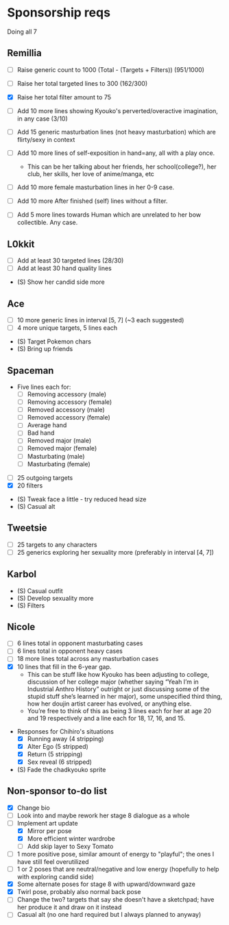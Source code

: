 # Sponsorship reqs

Doing all 7

## Remillia

- [ ] Raise generic count to 1000 (Total - (Targets + Filters)) (951/1000)
- [ ] Raise her total targeted lines to 300 (162/300)
- [X] Raise her total filter amount to 75

- [ ] Add 10 more lines showing Kyouko's perverted/overactive imagination, in any case (3/10)
- [ ] Add 15 generic masturbation lines (not heavy masturbation) which are flirty/sexy in context
- [ ] Add 10 more lines of self-exposition in hand=any, all with a play once.
  - This can be her talking about her friends, her school(college?), her club, her skills, her love of anime/manga, etc
- [ ] Add 10 more female masturbation lines in her 0-9 case.
- [ ] Add 10 more After finished (self) lines without a filter.
- [ ] Add 5 more lines towards Human which are unrelated to her bow collectible. Any case.

## L0kkit

- [ ] Add at least 30 targeted lines (28/30)
- [ ] Add at least 30 hand quality lines
- (S) Show her candid side more

## Ace

- [ ] 10 more generic lines in interval [5, 7] (~3 each suggested)
- [ ] 4 more unique targets, 5 lines each
- (S) Target Pokemon chars
- (S) Bring up friends

## Spaceman

- Five lines each for:
  - [ ] Removing accessory (male)
  - [ ] Removing accessory (female)
  - [ ] Removed accessory (male)
  - [ ] Removed accessory (female)
  - [ ] Average hand
  - [ ] Bad hand
  - [ ] Removed major (male)
  - [ ] Removed major (female)
  - [ ] Masturbating (male)
  - [ ] Masturbating (female)
- [ ] 25 outgoing targets
- [X] 20 filters
- (S) Tweak face a little - try reduced head size
- (S) Casual alt

## Tweetsie

- [ ] 25 targets to any characters
- [ ] 25 generics exploring her sexuality more (preferably in interval [4, 7])

## Karbol

- (S) Casual outfit
- (S) Develop sexuality more
- (S) Filters

## Nicole

- [ ] 6 lines total in opponent masturbating cases
- [ ] 6 lines total in opponent heavy cases
- [ ] 18 more lines total across any masturbation cases
- [X] 10 lines that fill in the 6-year gap.
  - This can be stuff like how Kyouko has been adjusting to college, discussion of her college major (whether saying “Yeah I’m in Industrial Anthro History” outright or just discussing some of the stupid stuff she’s learned in her major), some unspecified third thing, how her doujin artist career has evolved, or anything else.
  - You’re free to think of this as being 3 lines each for her at age 20 and 19 respectively and a line each for 18, 17, 16, and 15.
- Responses for Chihiro's situations
  - [X] Running away (4 stripping)
  - [X] Alter Ego (5 stripped)
  - [X] Return (5 stripping)
  - [X] Sex reveal (6 stripped)
- (S) Fade the chadkyouko sprite

## Non-sponsor to-do list

- [X] Change bio
- [ ] Look into and maybe rework her stage 8 dialogue as a whole
- [ ] Implement art update
  - [X] Mirror per pose
  - [X] More efficient winter wardrobe
  - [ ] Add skip layer to Sexy Tomato
- [ ] 1 more positive pose, similar amount of energy to "playful"; the ones I have still feel overutilized
- [ ] 1 or 2 poses that are neutral/negative and low energy (hopefully to help with exploring candid side)
- [X] Some alternate poses for stage 8 with upward/downward gaze
- [X] Twirl pose, probably also normal back pose
- [ ] Change the two? targets that say she doesn't have a sketchpad; have her produce it and draw on it instead
- [ ] Casual alt (no one hard required but I always planned to anyway)
